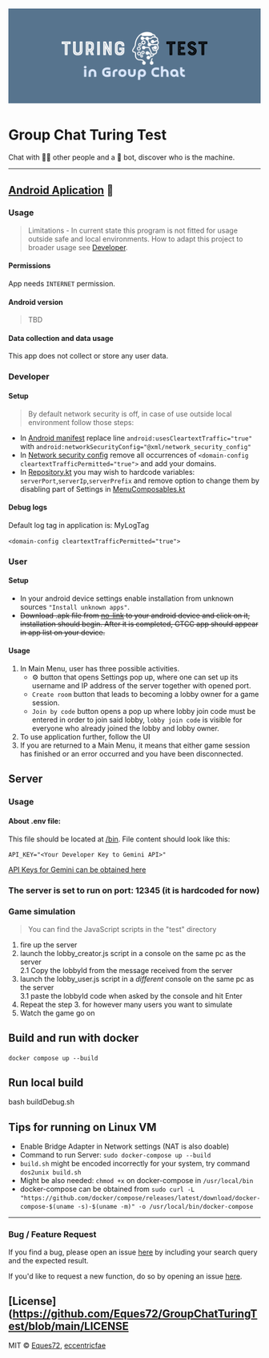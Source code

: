
# ![Logo](https://github.com/Eques72/GroupChatTuringTest/blob/main/resources/Logo.png)
# Group Chat Turing Test

Chat with :blond_haired_man: other people and a :robot: bot, discover who is the machine.



---

## [Android Aplication](https://github.com/Eques72/GroupChatTuringTest/blob/main/android) :iphone:
### Usage
> Limitations - In current state this program is not fitted for usage outside safe and local environments. How to adapt this project to broader usage see [Developer](https://github.com/Eques72/GroupChatTuringTest?tab=readme-ov-file#developer).

#### Permissions
App needs `INTERNET` permission. 
#### Android version
> TBD
#### Data collection and data usage
This app does not collect or store any user data.
### Developer
#### Setup
> By default network security is off, in case of use outside local environment follow those steps:
- In [Android manifest]() replace line `android:usesCleartextTraffic="true"`  with `android:networkSecurityConfig="@xml/network_security_config"`
- In [Network security config]() remove all occurrences  of `<domain-config cleartextTrafficPermitted="true">` and add your domains.
- In [Repository.kt]() you may wish to hardcode variables: `serverPort`,`serverIp`,`serverPrefix` and remove option to change them by disabling part of Settings in [MenuComposables.kt]()
#### Debug logs
Default log tag in application is: MyLogTag

```<domain-config cleartextTrafficPermitted="true">```
### User
#### Setup
- In your android device settings enable installation from unknown sources `"Install unknown apps"`.
- ~~Download .apk file from [no-link]() to your android device and click on it, installation should begin. After it is completed, GTCC app should appear in app list on your device.~~
#### Usage 
1. In Main Menu, user has three possible activities. 
   - :gear: button that opens Settings pop up, where one can set up its username and IP address of the server together with opened port.
   - `Create room`  button that leads to becoming a lobby owner for a game session.
   - `Join by code` button opens a pop up where lobby join code must be entered in order to join said lobby, `lobby join code` is visible for everyone who already joined the lobby and lobby owner. 
2. To use application further, follow the UI
3. If you are returned to a Main Menu, it means that either game session has finished or an error occurred and you have been disconnected.


## Server
### Usage
#### About .env file:
This file should be located at [/bin](https://github.com/Eques72/GroupChatTuringTest/blob/main/server/bin). File content should look like this:
```
API_KEY="<Your Developer Key to Gemini API>"
```
[API Keys for Gemini can be obtained here](https://ai.google.dev/)



### The server is set to run on port: 12345 (it is hardcoded for now)

### Game simulation
> You can find the JavaScript scripts in the "test" directory

1. fire up the server
2. launch the lobby_creator.js script in a console on the same pc as the server
<br>2.1 Copy the lobbyId from the message received from the server
3. launch the lobby_user.js script in a *different* console on the same pc as the server
<br>3.1 paste the lobbyId code when asked by the console and hit Enter
4. Repeat the step 3. for however many users you want to simulate
5. Watch the game go on

## Build and run with docker
`docker compose up --build` 

## Run local build
bash buildDebug.sh

## Tips for running on Linux VM
- Enable Bridge Adapter in Network settings (NAT is also doable)
- Command to run Server: `sudo docker-compose up --build`
- `build.sh` might be encoded incorrectly for your system, try command `dos2unix build.sh`
- Might be also needed: `chmod +x` on docker-compose in `/usr/local/bin`
- docker-compose can be obtained from `sudo curl -L "https://github.com/docker/compose/releases/latest/download/docker-compose-$(uname -s)-$(uname -m)" -o /usr/local/bin/docker-compose`

---

### Bug / Feature Request

If you find a bug, please open an issue [here](https://github.com/Eques72/GroupChatTuringTest/issues/new) by including your search query and the expected result.

If you'd like to request a new function, do so by opening an issue [here](https://github.com/Eques72/GroupChatTuringTest/issues/new).

## [License](https://github.com/Eques72/GroupChatTuringTest/blob/main/LICENSE
MIT © [Eques72](https://github.com/Eques72),  [eccentricfae](https://github.com/eccentricfae)